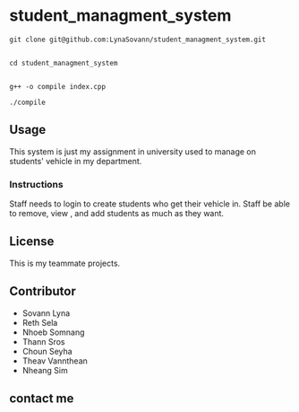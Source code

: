﻿# student_managment_system

    git clone git@github.com:LynaSovann/student_managment_system.git


    cd student_managment_system


    g++ -o compile index.cpp

    ./compile

## Usage
This system is just my assignment in university used to manage on students' vehicle in my department.
### Instructions
Staff needs to login to create students who get their vehicle in.
Staff be able to remove, view , and add students as much as they want.

## License
This is my teammate projects.

## Contributor

 - Sovann Lyna
 - Reth Sela
 - Nhoeb Somnang
 - Thann Sros
 - Choun Seyha
 - Theav Vannthean
 -  Nheang Sim
## contact me


